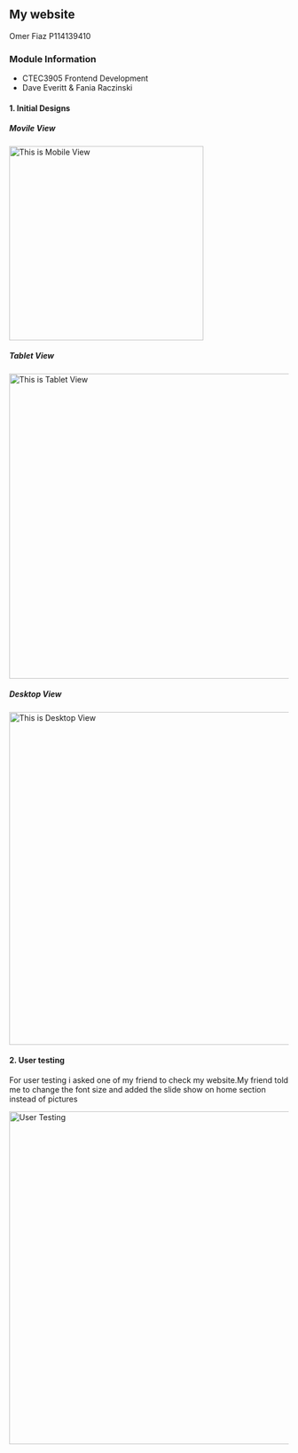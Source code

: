 ## My website
Omer Fiaz P114139410

### Module Information
 - CTEC3905 Frontend Development
 - Dave Everitt & Fania Raczinski


#### 1. Initial Designs
##### Movile View
<img src="https://user-images.githubusercontent.com/23192173/34418781-ba60679c-ebf7-11e7-918e-aeb8a528e81a.jpeg" width="350px" alt=" This is Mobile View" />

##### Tablet View
<img src="https://user-images.githubusercontent.com/23192173/34418807-db52d05c-ebf7-11e7-84ea-1325fa4a38f5.jpeg" width="550px" alt=" This  is Tablet View" />

##### Desktop View
<img src="https://user-images.githubusercontent.com/23192173/34418834-03ebaf16-ebf8-11e7-9a33-83b0337feddb.jpeg" width="600px" alt=" This is Desktop View" />

#### 2. User testing

For user testing i asked one of my friend to check my website.My friend told me to change the font size and added the slide show on home section instead of pictures

<img src="https://user-images.githubusercontent.com/23192173/34419037-7c7de678-ebf9-11e7-8f15-d1bd693377a4.jpeg" width="600px" alt=" User Testing" />







 
 
 
 
 
 
 
 
 
